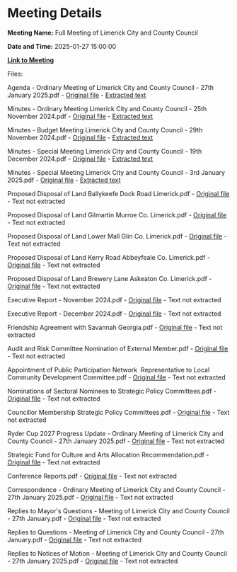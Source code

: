 # Meeting Details

**Meeting Name:** Full Meeting of Limerick City and County Council

**Date and Time:** 2025-01-27 15:00:00

**[Link to Meeting](https://www.limerick.ie/council/whats-on/full-meeting-of-limerick-city-and-county-council-12)**

Files: 

Agenda - Ordinary Meeting of Limerick City and County Council - 27th January 2025.pdf - [Original file](https://www.limerick.ie/sites/default/files/media/documents/2025-01/00-agenda-ordinary-meeting-limerick-city-and-county-council-27.01.2025.pdf) - [Extracted text](./Agenda%20-%20Ordinary%20Meeting%20of%20Limerick%20City%20and%20County%20Council%20-%2027th%20January%202025.md)

Minutes - Ordinary Meeting Limerick City and County Council - 25th November 2024.pdf - [Original file](https://www.limerick.ie/sites/default/files/media/documents/2025-01/01-a-minutes-ordinary-meeting-limerick-city-and-county-council-25.11.2024.pdf) - [Extracted text](./Minutes%20-%C2%A0Ordinary%20Meeting%20Limerick%20City%20and%20County%20Council%20-%2025th%20November%202024.md)

Minutes - Budget Meeting Limerick City and County Council - 29th November 2024.pdf - [Original file](https://www.limerick.ie/sites/default/files/media/documents/2025-01/01-b-minutes-budget-meeting-limerick-city-and-county-council-29.11.2024.pdf) - [Extracted text](./Minutes%20-%20Budget%20Meeting%20Limerick%20City%20and%20County%20Council%20-%2029th%20November%202024.md)

Minutes - Special Meeting Limerick City and County Council - 19th December 2024.pdf - [Original file](https://www.limerick.ie/sites/default/files/media/documents/2025-01/01-c-minutes-special-meeting-limerick-city-and-county-council-19.12.2024.pdf) - [Extracted text](./Minutes%20-%20Special%20Meeting%20Limerick%20City%20and%20County%20Council%20-%2019th%20December%202024.md)

Minutes - Special Meeting Limerick City and County Council - 3rd January 2025.pdf - [Original file](https://www.limerick.ie/sites/default/files/media/documents/2025-02/minutes-special-meeting-limerick-city-and-county-council-3rd-january-2025.pdf) - [Extracted text](./Minutes%20-%20Special%20Meeting%20Limerick%20City%20and%20County%20Council%20-%203rd%20January%202025.md)

Proposed Disposal of Land Ballykeefe Dock Road Limerick.pdf - [Original file](https://www.limerick.ie/sites/default/files/media/documents/2025-01/03-a-disposal-of-land-ballykeefe-dock-road-limerick.pdf) - Text not extracted

Proposed Disposal of Land Gilmartin Murroe Co. Limerick.pdf - [Original file](https://www.limerick.ie/sites/default/files/media/documents/2025-01/03-b-disposal-of-land-gilmartin-murroe-co.-limerick.pdf) - Text not extracted

Proposed Disposal of Land Lower Mall Glin Co. Limerick.pdf - [Original file](https://www.limerick.ie/sites/default/files/media/documents/2025-01/03-c-disposal-of-land-lower-mall-glin-co.-limerick.pdf) - Text not extracted

Proposed Disposal of Land Kerry Road Abbeyfeale Co. Limerick.pdf - [Original file](https://www.limerick.ie/sites/default/files/media/documents/2025-01/03-d-disposal-of-land-kerry-road-abbeyfeale-co.-limerick.pdf) - Text not extracted

Proposed Disposal of Land Brewery Lane Askeaton Co. Limerick.pdf - [Original file](https://www.limerick.ie/sites/default/files/media/documents/2025-01/03-e-disposal-of-land-brewery-lane-askeaton-co.-limerick.pdf) - Text not extracted

Executive Report - November 2024.pdf - [Original file](https://www.limerick.ie/sites/default/files/media/documents/2025-01/04-a-i-executive-report-november-2024.pdf) - Text not extracted

Executive Report - December 2024.pdf - [Original file](https://www.limerick.ie/sites/default/files/media/documents/2025-01/04-a-ii-executive-report-december-2024.pdf) - Text not extracted

Friendship Agreement with Savannah Georgia.pdf - [Original file](https://www.limerick.ie/sites/default/files/media/documents/2025-01/04-c-friendship-agreement-savannah-georgia.pdf) - Text not extracted

Audit and Risk Committee Nomination of External Member.pdf - [Original file](https://www.limerick.ie/sites/default/files/media/documents/2025-01/04-d-audit-and-risk-committee-nomination-of-external-member.pdf) - Text not extracted

Appointment of Public Participation Network  Representative to Local Community Development Committee.pdf - [Original file](https://www.limerick.ie/sites/default/files/media/documents/2025-01/04-e-appointment-of-public-participation-network-representative-to-local-community-development-committee.pdf) - Text not extracted

Nominations of Sectoral Nominees to Strategic Policy Committees.pdf - [Original file](https://www.limerick.ie/sites/default/files/media/documents/2025-01/04-f-i-nominations-of-sectoral-nominees-to-strategic-policy-committees.pdf) - Text not extracted

Councillor Membership Strategic Policy Committees.pdf - [Original file](https://www.limerick.ie/sites/default/files/media/documents/2025-01/04-f-ii-councillor-membership-strategic-policy-committees.pdf) - Text not extracted

Ryder Cup 2027 Progress Update - Ordinary Meeting of Limerick City and County Council - 27th January 2025.pdf - [Original file](https://www.limerick.ie/sites/default/files/media/documents/2025-02/ryder-cup-2027-progress-update-ordinary-meeting-of-limerick-city-and-county-council-27th-january-2025.pdf) - Text not extracted

Strategic Fund for Culture and Arts Allocation Recommendation.pdf - [Original file](https://www.limerick.ie/sites/default/files/media/documents/2025-01/05-strategic-fund-culture-and-arts.pdf) - Text not extracted

Conference Reports.pdf - [Original file](https://www.limerick.ie/sites/default/files/media/documents/2025-01/06-conference-reports.pdf) - Text not extracted

Correspondence - Ordinary Meeting of Limerick City and County Council - 27th January 2025.pdf - [Original file](https://www.limerick.ie/sites/default/files/media/documents/2025-01/31-correspondence.pdf) - Text not extracted

Replies to Mayor's Questions - Meeting of Limerick City and County Council - 27th January.pdf - [Original file](https://www.limerick.ie/sites/default/files/media/documents/2025-01/replies-to-mayors-questions-27.01.2025.pdf) - Text not extracted

Replies to Questions - Meeting of Limerick City and County Council - 27th January.pdf - [Original file](https://www.limerick.ie/sites/default/files/media/documents/2025-01/replies-to-questions-27.01.2025-1.pdf) - Text not extracted

Replies to Notices of Motion - Meeting of Limerick City and County Council - 27th January 2025.pdf - [Original file](https://www.limerick.ie/sites/default/files/media/documents/2025-02/replies-to-notices-of-motion-meeting-of-limerick-city-and-county-council-27th-january-2025.pdf) - Text not extracted

